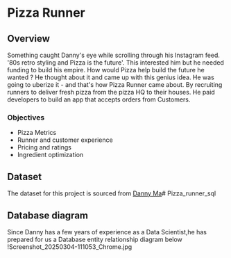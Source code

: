 # Pizza Runner 

## Overview 
Something caught Danny's eye while scrolling through his Instagram feed.
'80s retro styling and Pizza is the future'.
This interested him but he needed funding to build his empire. 
How would Pizza help build the future he wanted ? He thought about it and came up with this genius idea.
He was going to uberize it - and that's how Pizza Runner came about. By recruiting runners to deliver fresh pizza from the pizza HQ to their houses. He paid developers to build an app that accepts orders from Customers.

### Objectives 
- Pizza Metrics
- Runner and customer experience
- Pricing and ratings
- Ingredient optimization 

## Dataset
The dataset for this project is sourced from [Danny Ma](https://www.linkedin.com/in/datawithdanny)# Pizza_runner_sql

## Database diagram 
Since Danny has a few years of experience as a Data Scientist,he has prepared for us a Database entity relationship diagram below 
!Screenshot_20250304-111053_Chrome.jpg
